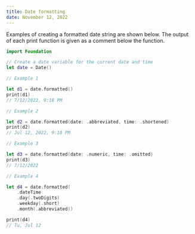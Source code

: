 ```yaml
---
title: Date formatting
date: November 12, 2022
---
```


Examples of creating a formatted date string are shown below. The output of each print function is given as a comment below the function.

```swift
import Foundation

// Create a date variable for the current date and time
let date = Date()

// Example 1

let d1 = date.formatted()
print(d1)
// 7/12/2022, 9:18 PM

// Example 2

let d2 = date.formatted(date: .abbreviated, time: .shortened)
print(d2)
// Jul 12, 2022, 9:18 PM

// Example 3

let d3 = date.formatted(date: .numeric, time: .omitted)
print(d3)
// 7/12/2022

// Example 4

let d4 = date.formatted(
    .dateTime
    .day(.twoDigits)
    .weekday(.short)
    .month(.abbreviated))

print(d4)
// Tu, Jul 12
```
